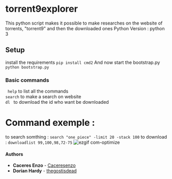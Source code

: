 # torrent9explorer
This python script makes it possible to make researches on the website of torrents,  "torrent9"  and then the downloaded ones
Python Version : python 3 

## Setup 
install the requirements 
```pip install cmd2```
And now start the bootstrap.py 
``` python bootstrap.py ```
### Basic commands
``` help``` to list all the commands  
``` search ``` to make a search on website  
```dl ``` to download the id who want be downloaded  
# Command exemple :
to search somthing : ```search "one piece" -limit 20 -stack 100```
to download : ```downloadlist 99,100,98,72-75``` 
![ezgif com-optimize](https://user-images.githubusercontent.com/25646890/42424341-1390d752-830b-11e8-9f81-e4e129fddbc0.gif)
#### Authors

* **Caceres Enzo** - [Caceresenzo](https://github.com/Caceresenzo/)
* **Dorian Hardy** - [thegostisdead](https://github.com/thegostisdead/)
